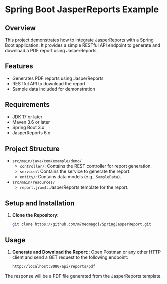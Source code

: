 # Spring Boot JasperReports Example

## Overview

This project demonstrates how to integrate JasperReports with a Spring Boot application. It provides a simple RESTful API endpoint to generate and download a PDF report using JasperReports.

## Features

- Generates PDF reports using JasperReports
- RESTful API to download the report
- Sample data included for demonstration

## Requirements

- JDK 17 or later
- Maven 3.6 or later
- Spring Boot 3.x
- JasperReports 6.x

## Project Structure

- `src/main/java/com/example/demo/`
  - `controller/`: Contains the REST controller for report generation.
  - `service/`: Contains the service to generate the report.
  - `entity/`: Contains data models (e.g., `SampleData`).
- `src/main/resources/`
  - `report.jrxml`: JasperReports template for the report.

## Setup and Installation

1. **Clone the Repository:**

   ```bash
   git clone https://github.com/m7medmagdi/SpringJasperReport.git

## Usage
1. **Generate and Download the Report::**
      Open Postman or any other HTTP client and send a GET request to the following endpoint:


   ```bash
   http://localhost:8080/api/reports/pdf
  The response will be a PDF file generated from the JasperReports template.


